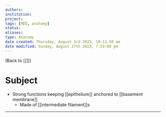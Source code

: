 ```yaml
---
authors: 
institution: 
project: 
tags: [MED, anatomy]
status: 
aliases: 
type: Anatomy
date created: Thursday, August 3rd 2023, 10:11:50 am
date modified: Sunday, August 27th 2023, 7:55:09 pm
---
```


(Back to [[]])

# Subject

- Strong functions keeping [[epithelium]] anchored to [[basement membrane]]
	- Made of [[intermediate filament]]s

---
